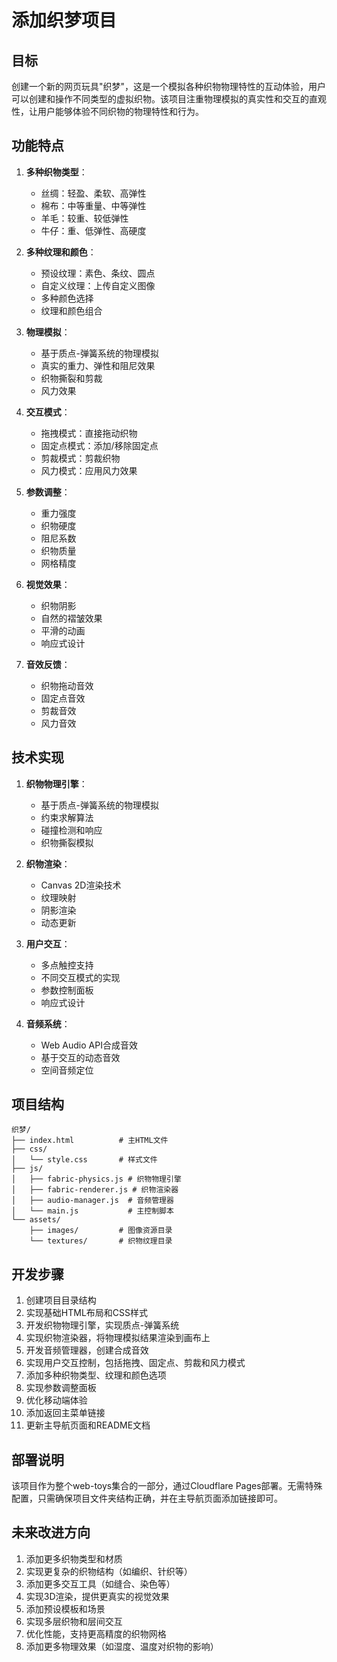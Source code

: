# 添加织梦项目

## 目标

创建一个新的网页玩具"织梦"，这是一个模拟各种织物物理特性的互动体验，用户可以创建和操作不同类型的虚拟织物。该项目注重物理模拟的真实性和交互的直观性，让用户能够体验不同织物的物理特性和行为。

## 功能特点

1. **多种织物类型**：
   - 丝绸：轻盈、柔软、高弹性
   - 棉布：中等重量、中等弹性
   - 羊毛：较重、较低弹性
   - 牛仔：重、低弹性、高硬度

2. **多种纹理和颜色**：
   - 预设纹理：素色、条纹、圆点
   - 自定义纹理：上传自定义图像
   - 多种颜色选择
   - 纹理和颜色组合

3. **物理模拟**：
   - 基于质点-弹簧系统的物理模拟
   - 真实的重力、弹性和阻尼效果
   - 织物撕裂和剪裁
   - 风力效果

4. **交互模式**：
   - 拖拽模式：直接拖动织物
   - 固定点模式：添加/移除固定点
   - 剪裁模式：剪裁织物
   - 风力模式：应用风力效果

5. **参数调整**：
   - 重力强度
   - 织物硬度
   - 阻尼系数
   - 织物质量
   - 网格精度

6. **视觉效果**：
   - 织物阴影
   - 自然的褶皱效果
   - 平滑的动画
   - 响应式设计

7. **音效反馈**：
   - 织物拖动音效
   - 固定点音效
   - 剪裁音效
   - 风力音效

## 技术实现

1. **织物物理引擎**：
   - 基于质点-弹簧系统的物理模拟
   - 约束求解算法
   - 碰撞检测和响应
   - 织物撕裂模拟

2. **织物渲染**：
   - Canvas 2D渲染技术
   - 纹理映射
   - 阴影渲染
   - 动态更新

3. **用户交互**：
   - 多点触控支持
   - 不同交互模式的实现
   - 参数控制面板
   - 响应式设计

4. **音频系统**：
   - Web Audio API合成音效
   - 基于交互的动态音效
   - 空间音频定位

## 项目结构

```
织梦/
├── index.html          # 主HTML文件
├── css/
│   └── style.css       # 样式文件
├── js/
│   ├── fabric-physics.js # 织物物理引擎
│   ├── fabric-renderer.js # 织物渲染器
│   ├── audio-manager.js  # 音频管理器
│   └── main.js           # 主控制脚本
└── assets/
    ├── images/         # 图像资源目录
    └── textures/       # 织物纹理目录
```

## 开发步骤

1. 创建项目目录结构
2. 实现基础HTML布局和CSS样式
3. 开发织物物理引擎，实现质点-弹簧系统
4. 实现织物渲染器，将物理模拟结果渲染到画布上
5. 开发音频管理器，创建合成音效
6. 实现用户交互控制，包括拖拽、固定点、剪裁和风力模式
7. 添加多种织物类型、纹理和颜色选项
8. 实现参数调整面板
9. 优化移动端体验
10. 添加返回主菜单链接
11. 更新主导航页面和README文档

## 部署说明

该项目作为整个web-toys集合的一部分，通过Cloudflare Pages部署。无需特殊配置，只需确保项目文件夹结构正确，并在主导航页面添加链接即可。

## 未来改进方向

1. 添加更多织物类型和材质
2. 实现更复杂的织物结构（如编织、针织等）
3. 添加更多交互工具（如缝合、染色等）
4. 实现3D渲染，提供更真实的视觉效果
5. 添加预设模板和场景
6. 实现多层织物和层间交互
7. 优化性能，支持更高精度的织物网格
8. 添加更多物理效果（如湿度、温度对织物的影响）
